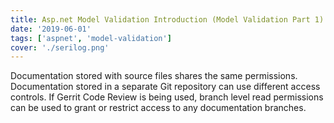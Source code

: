 ```yaml
---
title: Asp.net Model Validation Introduction (Model Validation Part 1)
date: '2019-06-01'
tags: ['aspnet', 'model-validation']
cover: './serilog.png'
---
```


Documentation stored with source files shares the same permissions.
Documentation stored in a separate Git repository can use different
access controls. If Gerrit Code Review is being used, branch level
read permissions can be used to grant or restrict access to any
documentation branches.
